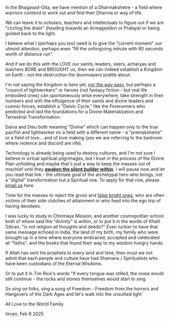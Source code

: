 In the Bhagavad-Gita, we have mention of a Dharmakshetre - a field where warriors contend to work out and find their Dharma or way of life.

We can leave it to scholars, teachers and intellectuals to figure out if we are "circling the drain" (heading towards an Armageddon or Pralaya) or being guided back to the light.

I believe what I (perhaps you too) need is to give the "current moment" our utmost attention, perhaps even "fill the unforgiving minute with 60 seconds worth of distance run".

And if we do this with the LOVE our saints, leaders, seers, acharyas and teachers BORE and BROUGHT us, then we can indeed establish a Kingdom on Earth - not the destruction the doomsayers prattle about.

I'm not saying the Kingdom is here yet, [nor the way easy](https://legacy.yieldmore.org/works/hour-of-god/section1-chapter2/), but perhaps a "council of lightworkers" or heroes (not fantasy fiction - but real life embodied ones) can spontaneously arise everywhere, take strength in their numbers and with the effulgence of their saints and divine leaders and cosmic forces, establish a "Daivic Cycle," like the Forerunners who predicted and laid the foundations for a Divine Materialization and Terrestrial Transformation.

Daiva and Dieu both meaning "Divine" which can happen only to the true pacifist and lightworker on a field with a different name - a "premakshetre" or a field of love… and of love making (yes we are referring to the bedroom where violence and discord are rife).

Technology is already being used to destroy cultures, and I'm not sure I believe in virtual spiritual pilgrimages, but I trust in the process of the Divine Plan unfolding and maybe that's just a way to keep the masses out of mischief until they [**awaken the silent builder within**](https://imran.yieldmore.org/teeming-with-life/). I will pause now and let you read that link - the ultimate goal of the archetypal hero who brings, not a "digital" transformation but a Spiritual one. To apply for that role, please [email us](mailto:team@aurrrah.com?subject=Daivic+Cycle+Interest) here.

Time for the masses to reject the gross and [false bright ones](https://imran.yieldmore.org/dear-brother/), who are often victims of their side clutches of attainment or who feed into the ego trip of having devotees.

I was lucky to study in Chinmaya Mission, and another cosmopolitan school both of whom said the "divinity" is within, or to put it in the words of Khalil Gibran, "is not religion all thoughts and deeds?" Even luckier to have that same message echoed in India, the land of my birth, my family who were brought up in a time where everyone embraced, accepted and celebrated all "faiths", and the books that found their way to my wisdom hungry hands.

If Allah has sent his prophets to every land and time, then must we not admit that each people and culture have had Shamans / Spiritualists who have been custodians of the Eternal Wisdoms.

Or to put it in Tim Rice's words "If every tongue was stilled, the noise would still continue - the rocks and stones themselves would start to sing.

So sing on folks, sing a song of Freedom - Freedom from the horrors and Hangovers of the Dark Ages and let's walk into the unsullied light

All Love to the World Family

Imran, Feb 8 2025